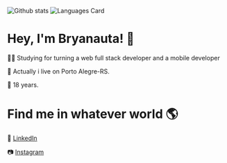 ![Github stats](https://github-readme-stats.vercel.app/api?username=bryanauta&show_icons=true&theme=dark) ![Languages Card](https://github-readme-stats.vercel.app/api/top-langs/?username=bryanauta&theme=dark)

<h1>Hey, I'm Bryanauta! 👋</h1>
<p>👨‍💻 Studying for turning a web full stack developer and a mobile developer</p>
<p>📌 Actually i live on Porto Alegre-RS.</p>
<p>📅 18 years.</p>

<h1>Find me in whatever world 🌎</h1>
<p>💼 <a href="https://www.linkedin.com/in/bryanauta/">LinkedIn</a></p>
<p>📷 <a href="https://www.instagram.com/bryanauta/">Instagram</a></p>

<!--
**Bryanauta/Bryanauta** is a ✨ _special_ ✨ repository because its `README.md` (this file) appears on your GitHub profile.

Here are some ideas to get you started:

- 🔭 I’m currently working on ...
- 🌱 I’m currently learning ...
- 👯 I’m looking to collaborate on ...
- 🤔 I’m looking for help with ...
- 💬 Ask me about ...
- 📫 How to reach me: ...
- 😄 Pronouns: ...
- ⚡ Fun fact: ...
-->
